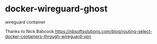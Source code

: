 # docker-wireguard-ghost
wireguard container

Thanks to Nick Babcock
https://nbsoftsolutions.com/blog/routing-select-docker-containers-through-wireguard-vpn
